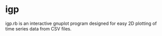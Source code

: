 igp
===

igp.rb is an interactive gnuplot program designed for easy 2D plotting of time series data from CSV files.

